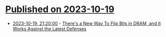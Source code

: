 # [Published on 2023-10-19](index.md)

* [2023-10-19, 21:20:00](https://it.slashdot.org/story/23/10/19/1955259/theres-a-new-way-to-flip-bits-in-dram-and-it-works-against-the-latest-defenses?utm_source=rss1.0mainlinkanon&utm_medium=feed) - [There's a New Way To Flip Bits in DRAM, and It Works Against the Latest Defenses](https://it.slashdot.org/story/23/10/19/1955259/theres-a-new-way-to-flip-bits-in-dram-and-it-works-against-the-latest-defenses?utm_source=rss1.0mainlinkanon&utm_medium=feed)
